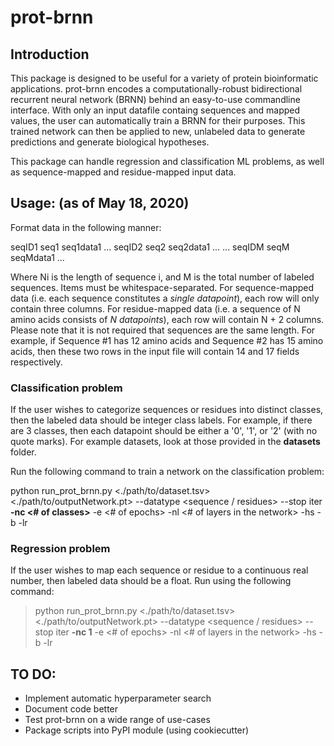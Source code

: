 # prot-brnn

## Introduction

This package is designed to be useful for a variety of protein bioinformatic applications. prot-brnn encodes a 
computationally-robust bidirectional recurrent neural network (BRNN) behind an easy-to-use commandline interface. With only an 
input datafile containg sequences and mapped values, the user can automatically train a BRNN for their purposes. This trained
network can then be applied to new, unlabeled data to generate predictions and generate biological hypotheses.

This package can handle regression and classification ML problems, as well as sequence-mapped and residue-mapped input data. 

## Usage: (as of May 18, 2020)
Format data in the following manner:

seqID1 seq1 seq1data1 <seq1data2> <seq1data3> ... <seq1dataN1>
seqID2 seq2 seq2data1 <seq2data2> <seq2data3> ... <seq2dataN2>
...
seqIDM seqM seqMdata1 <seqMdata2> <seqMdata3> ... <seqMdataNM>
  
Where Ni is the length of sequence i, and M is the total number of labeled sequences. Items must be whitespace-separated.
For sequence-mapped data (i.e. each sequence constitutes a *single datapoint*), each row will only contain three columns. For 
residue-mapped data (i.e. a sequence of N amino acids consists of *N datapoints*), each row will contain N + 2 columns. Please
note that it is not required that sequences are the same length. For example, if Sequence #1 has 12 amino acids and Sequence
#2 has 15 amino acids, then these two rows in the input file will contain 14 and 17 fields respectively.

### Classification problem
If the user wishes to categorize sequences or residues into distinct classes, then the labeled data should be integer class 
labels. For example, if there are 3 classes, then each datapoint should be either a '0', '1', or '2' (with no quote marks). 
For example datasets, look at those provided in the **datasets** folder.

Run the following command to train a network on the classification problem:

python run_prot_brnn.py <./path/to/dataset.tsv> <./path/to/outputNetwork.pt> --datatype <sequence / residues> 
--stop iter **-nc <# of classes>** -e <# of epochs> -nl <# of layers in the network> -hs <hidden vector size> 
-b <batch size> -lr <learning rate>
  
### Regression problem
If the user wishes to map each sequence or residue to a continuous real number, then labeled data should be a float. Run using
the following command:

> python run_prot_brnn.py <./path/to/dataset.tsv> <./path/to/outputNetwork.pt> --datatype <sequence / residues> 
> --stop iter **-nc 1** -e <# of epochs> -nl <# of layers in the network> -hs <hidden vector size> 
> -b <batch size> -lr <learning rate>

## TO DO: 
- Implement automatic hyperparameter search
- Document code better
- Test prot-brnn on a wide range of use-cases
- Package scripts into PyPI module (using cookiecutter)
